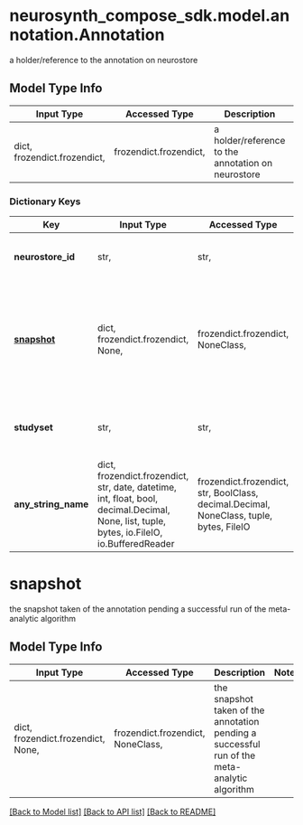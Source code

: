 # neurosynth_compose_sdk.model.annotation.Annotation

a holder/reference to the annotation on neurostore

## Model Type Info
Input Type | Accessed Type | Description | Notes
------------ | ------------- | ------------- | -------------
dict, frozendict.frozendict,  | frozendict.frozendict,  | a holder/reference to the annotation on neurostore | 

### Dictionary Keys
Key | Input Type | Accessed Type | Description | Notes
------------ | ------------- | ------------- | ------------- | -------------
**neurostore_id** | str,  | str,  | the id of the annotation on neurostore | [optional] 
**[snapshot](#snapshot)** | dict, frozendict.frozendict, None,  | frozendict.frozendict, NoneClass,  | the snapshot taken of the annotation pending a successful run of the meta-analytic algorithm | [optional] 
**studyset** | str,  | str,  | The related cached studyset to this annotation. | [optional] 
**any_string_name** | dict, frozendict.frozendict, str, date, datetime, int, float, bool, decimal.Decimal, None, list, tuple, bytes, io.FileIO, io.BufferedReader | frozendict.frozendict, str, BoolClass, decimal.Decimal, NoneClass, tuple, bytes, FileIO | any string name can be used but the value must be the correct type | [optional]

# snapshot

the snapshot taken of the annotation pending a successful run of the meta-analytic algorithm

## Model Type Info
Input Type | Accessed Type | Description | Notes
------------ | ------------- | ------------- | -------------
dict, frozendict.frozendict, None,  | frozendict.frozendict, NoneClass,  | the snapshot taken of the annotation pending a successful run of the meta-analytic algorithm | 

[[Back to Model list]](../../README.md#documentation-for-models) [[Back to API list]](../../README.md#documentation-for-api-endpoints) [[Back to README]](../../README.md)

